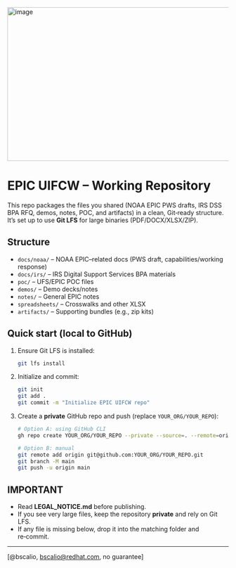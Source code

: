 <img width="1120" height="350" alt="image" src="https://github.com/user-attachments/assets/fa22da20-291c-4cfc-91c1-ed853c34242f" />


# EPIC UIFCW – Working Repository

This repo packages the files you shared (NOAA EPIC PWS drafts, IRS DSS BPA RFQ, demos, notes, POC, and artifacts)
in a clean, Git‑ready structure. It’s set up to use **Git LFS** for large binaries (PDF/DOCX/XLSX/ZIP).

## Structure
- `docs/noaa/` – NOAA EPIC–related docs (PWS draft, capabilities/working response)
- `docs/irs/`  – IRS Digital Support Services BPA materials
- `poc/`       – UFS/EPIC POC files
- `demos/`     – Demo decks/notes
- `notes/`     – General EPIC notes
- `spreadsheets/` – Crosswalks and other XLSX
- `artifacts/` – Supporting bundles (e.g., zip kits)

## Quick start (local to GitHub)
1. Ensure Git LFS is installed:
   ```bash
   git lfs install
   ```

2. Initialize and commit:
   ```bash
   git init
   git add .
   git commit -m "Initialize EPIC UIFCW repo"
   ```

3. Create a **private** GitHub repo and push (replace `YOUR_ORG/YOUR_REPO`):
   ```bash
   # Option A: using GitHub CLI
   gh repo create YOUR_ORG/YOUR_REPO --private --source=. --remote=origin --push

   # Option B: manual
   git remote add origin git@github.com:YOUR_ORG/YOUR_REPO.git
   git branch -M main
   git push -u origin main
   ```

## IMPORTANT
- Read **LEGAL_NOTICE.md** before publishing.
- If you see very large files, keep the repository **private** and rely on Git LFS.
- If any file is missing below, drop it into the matching folder and re‑commit.

---

[@bscalio, bscalio@redhat.com, no guarantee]
